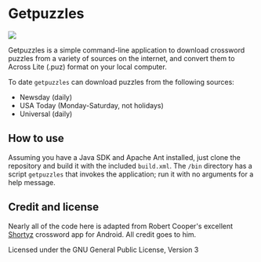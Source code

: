 # Getpuzzles
![](https://github.com/jkboyce/getpuzzles/workflows/Java%20CI/badge.svg)

Getpuzzles is a simple command-line application to download crossword puzzles from a variety of sources on the internet, and convert them to Across Lite (.puz) format on your local computer.

To date `getpuzzles` can download puzzles from the following sources:

- Newsday (daily)
- USA Today (Monday-Saturday, not holidays)
- Universal (daily)

## How to use

Assuming you have a Java SDK and Apache Ant installed, just clone the repository and build it with the included `build.xml`. The `/bin` directory has a script `getpuzzles` that invokes the application; run it with no arguments for a help message.

## Credit and license

Nearly all of the code here is adapted from Robert Cooper's excellent [Shortyz](https://github.com/kebernet/shortyz) crossword app for Android. All credit goes to him.

Licensed under the GNU General Public License, Version 3
